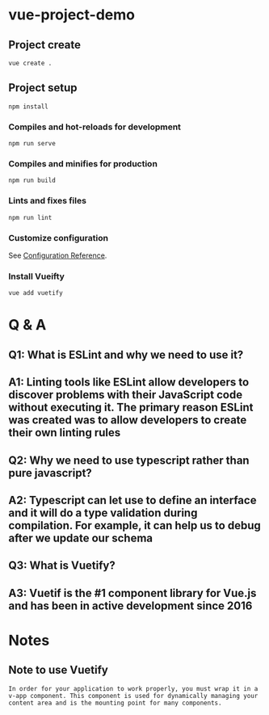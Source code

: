 # vue-project-demo

## Project create
```
vue create .
```

## Project setup
```
npm install
```

### Compiles and hot-reloads for development
```
npm run serve
```

### Compiles and minifies for production
```
npm run build
```

### Lints and fixes files
```
npm run lint
```

### Customize configuration
See [Configuration Reference](https://cli.vuejs.org/config/).

### Install Vueifty
```
vue add vuetify
```

# Q & A
## Q1: What is ESLint and why we need to use it?
## A1: Linting tools like ESLint allow developers to discover problems with their JavaScript code without executing it. The primary reason ESLint was created was to allow developers to create their own linting rules

## Q2: Why we need to use typescript rather than pure javascript?
## A2: Typescript can let use to define an interface and it will do a type validation during compilation. For example, it can help us to debug after we update our schema

## Q3: What is Vuetify?
## A3: Vuetif is the #1 component library for Vue.js and has been in active development since 2016





# Notes
## Note to use Vuetify
```
In order for your application to work properly, you must wrap it in a v-app component. This component is used for dynamically managing your content area and is the mounting point for many components.
```